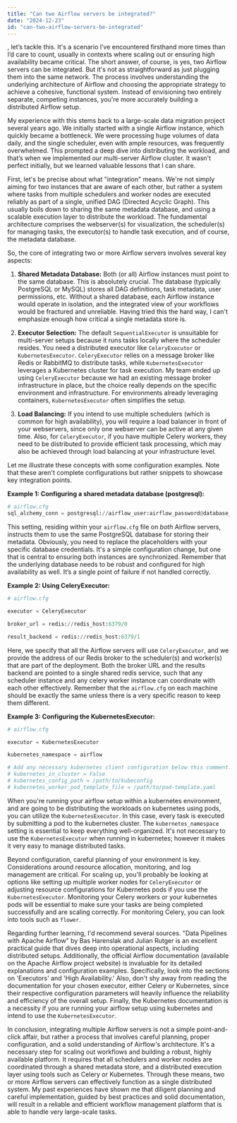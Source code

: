 ```yaml
---
title: "Can two Airflow servers be integrated?"
date: "2024-12-23"
id: "can-two-airflow-servers-be-integrated"
---
```


, let’s tackle this. It's a scenario I’ve encountered firsthand more times than I’d care to count, usually in contexts where scaling out or ensuring high availability became critical. The short answer, of course, is yes, two Airflow servers can be integrated. But it's not as straightforward as just plugging them into the same network. The process involves understanding the underlying architecture of Airflow and choosing the appropriate strategy to achieve a cohesive, functional system. Instead of envisioning two entirely separate, competing instances, you're more accurately building a distributed Airflow setup.

My experience with this stems back to a large-scale data migration project several years ago. We initially started with a single Airflow instance, which quickly became a bottleneck. We were processing huge volumes of data daily, and the single scheduler, even with ample resources, was frequently overwhelmed. This prompted a deep dive into distributing the workload, and that’s when we implemented our multi-server Airflow cluster. It wasn't perfect initially, but we learned valuable lessons that I can share.

First, let's be precise about what "integration" means. We're not simply aiming for two instances that are aware of each other, but rather a system where tasks from multiple schedulers and worker nodes are executed reliably as part of a single, unified DAG (Directed Acyclic Graph). This usually boils down to sharing the same metadata database, and using a scalable execution layer to distribute the workload. The fundamental architecture comprises the webserver(s) for visualization, the scheduler(s) for managing tasks, the executor(s) to handle task execution, and of course, the metadata database.

So, the core of integrating two or more Airflow servers involves several key aspects:

1.  **Shared Metadata Database:** Both (or all) Airflow instances must point to the same database. This is absolutely crucial. The database (typically PostgreSQL or MySQL) stores all DAG definitions, task metadata, user permissions, etc. Without a shared database, each Airflow instance would operate in isolation, and the integrated view of your workflows would be fractured and unreliable. Having tried this the hard way, I can't emphasize enough how critical a single metadata store is.

2.  **Executor Selection:** The default `SequentialExecutor` is unsuitable for multi-server setups because it runs tasks locally where the scheduler resides. You need a distributed executor like `CeleryExecutor` or `KubernetesExecutor`. `CeleryExecutor` relies on a message broker like Redis or RabbitMQ to distribute tasks, while `KubernetesExecutor` leverages a Kubernetes cluster for task execution. My team ended up using `CeleryExecutor` because we had an existing message broker infrastructure in place, but the choice really depends on the specific environment and infrastructure. For environments already leveraging containers, `KubernetesExecutor` often simplifies the setup.

3.  **Load Balancing:** If you intend to use multiple schedulers (which is common for high availability), you will require a load balancer in front of your webservers, since only one webserver can be active at any given time. Also, for `CeleryExecutor`, if you have multiple Celery workers, they need to be distributed to provide efficient task processing, which may also be achieved through load balancing at your infrastructure level.

Let me illustrate these concepts with some configuration examples. Note that these aren't complete configurations but rather snippets to showcase key integration points.

**Example 1: Configuring a shared metadata database (postgresql):**

```python
# airflow.cfg
sql_alchemy_conn = postgresql://airflow_user:airflow_password@database_host:5432/airflow_db
```

This setting, residing within your `airflow.cfg` file on *both* Airflow servers, instructs them to use the same PostgreSQL database for storing their metadata. Obviously, you need to replace the placeholders with your specific database credentials. It's a simple configuration change, but one that is central to ensuring both instances are synchronized. Remember that the underlying database needs to be robust and configured for high availability as well. It’s a single point of failure if not handled correctly.

**Example 2: Using CeleryExecutor:**

```python
# airflow.cfg

executor = CeleryExecutor

broker_url = redis://redis_host:6379/0

result_backend = redis://redis_host:6379/1
```

Here, we specify that all the Airflow servers will use `CeleryExecutor`, and we provide the address of our Redis broker to the scheduler(s) and worker(s) that are part of the deployment. Both the broker URL and the results backend are pointed to a single shared redis service, such that any scheduler instance and any celery worker instance can coordinate with each other effectively. Remember that the `airflow.cfg` on each machine should be exactly the same unless there is a very specific reason to keep them different.

**Example 3: Configuring the KubernetesExecutor:**

```python
# airflow.cfg

executor = KubernetesExecutor

kubernetes_namespace = airflow

# Add any necessary kubernetes client configuration below this comment. For example:
# kubernetes_in_cluster = False
# kubernetes_config_path = /path/to/kubeconfig
# kubernetes_worker_pod_template_file = /path/to/pod-template.yaml

```

When you're running your airflow setup within a kubernetes environment, and are going to be distributing the workloads on kubernetes using pods, you can utilize the `KubernetesExecutor`. In this case, every task is executed by submitting a pod to the kubernetes cluster. The `kubernetes_namespace` setting is essential to keep everything well-organized. It's not necessary to use the `KubernetesExecutor` when running in kubernetes; however it makes it very easy to manage distributed tasks.

Beyond configuration, careful planning of your environment is key. Considerations around resource allocation, monitoring, and log management are critical. For scaling up, you'll probably be looking at options like setting up multiple worker nodes for `CeleryExecutor` or adjusting resource configurations for Kubernetes pods if you use the `KubernetesExecutor`. Monitoring your Celery workers or your kubernetes pods will be essential to make sure your tasks are being completed successfully and are scaling correctly. For monitoring Celery, you can look into tools such as `flower`.

Regarding further learning, I'd recommend several sources. "Data Pipelines with Apache Airflow" by Bas Harenslak and Julian Rutger is an excellent practical guide that dives deep into operational aspects, including distributed setups. Additionally, the official Airflow documentation (available on the Apache Airflow project website) is invaluable for its detailed explanations and configuration examples. Specifically, look into the sections on 'Executors' and 'High Availability.' Also, don't shy away from reading the documentation for your chosen executor, either Celery or Kubernetes, since their respective configuration parameters will heavily influence the reliability and efficiency of the overall setup. Finally, the Kubernetes documentation is a necessity if you are running your airflow setup using kubernetes and intend to use the `KubernetesExecutor`.

In conclusion, integrating multiple Airflow servers is not a simple point-and-click affair, but rather a process that involves careful planning, proper configuration, and a solid understanding of Airflow's architecture. It's a necessary step for scaling out workflows and building a robust, highly available platform. It requires that all schedulers and worker nodes are coordinated through a shared metadata store, and a distributed execution layer using tools such as Celery or Kubernetes. Through these means, two or more Airflow servers can effectively function as a single distributed system. My past experiences have shown me that diligent planning and careful implementation, guided by best practices and solid documentation, will result in a reliable and efficient workflow management platform that is able to handle very large-scale tasks.

